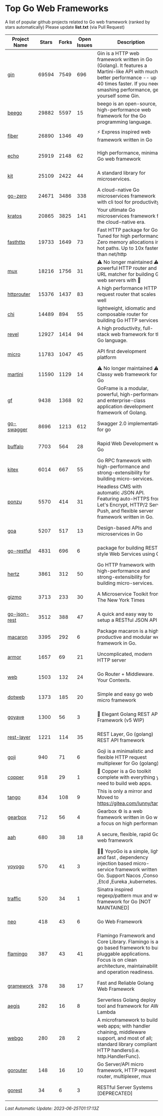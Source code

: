 # Top Go Web Frameworks
A list of popular github projects related to Go web framework (ranked by stars automatically)
Please update **list.txt** (via Pull Request)

| Project Name | Stars | Forks | Open Issues | Description | Last Commit |
| ------------ | ----- | ----- | ----------- | ----------- | ----------- |
| [gin](https://github.com/gin-gonic/gin) | 69594 | 7549 | 696 | Gin is a HTTP web framework written in Go (Golang). It features a Martini-like API with much better performance -- up to 40 times faster. If you need smashing performance, get yourself some Gin. | 2023-06-05 01:52:39 |
| [beego](https://github.com/beego/beego) | 29882 | 5597 | 15 | beego is an open-source, high-performance web framework for the Go programming language. | 2023-06-21 12:41:29 |
| [fiber](https://github.com/gofiber/fiber) | 26890 | 1346 | 49 | ⚡️ Express inspired web framework written in Go | 2023-06-23 14:15:38 |
| [echo](https://github.com/labstack/echo) | 25919 | 2148 | 62 | High performance, minimalist Go web framework | 2023-05-31 05:53:33 |
| [kit](https://github.com/go-kit/kit) | 25109 | 2422 | 44 | A standard library for microservices. | 2023-05-29 21:23:33 |
| [go-zero](https://github.com/zeromicro/go-zero) | 24671 | 3486 | 338 | A cloud-native Go microservices framework with cli tool for productivity. | 2023-06-23 06:50:48 |
| [kratos](https://github.com/go-kratos/kratos) | 20865 | 3825 | 141 | Your ultimate Go microservices framework for the cloud-native era. | 2023-06-16 11:54:56 |
| [fasthttp](https://github.com/valyala/fasthttp) | 19733 | 1649 | 73 | Fast HTTP package for Go. Tuned for high performance. Zero memory allocations in hot paths. Up to 10x faster than net/http | 2023-06-13 13:18:59 |
| [mux](https://github.com/gorilla/mux) | 18216 | 1756 | 31 | ⚠️ No longer maintained ⚠️  A powerful HTTP router and URL matcher for building Go web servers with 🦍 | 2022-12-09 15:56:57 |
| [httprouter](https://github.com/julienschmidt/httprouter) | 15376 | 1437 | 83 | A high performance HTTP request router that scales well | 2022-06-03 15:51:59 |
| [chi](https://github.com/go-chi/chi) | 14489 | 894 | 55 | lightweight, idiomatic and composable router for building Go HTTP services | 2023-05-02 10:37:05 |
| [revel](https://github.com/revel/revel) | 12927 | 1414 | 94 | A high productivity, full-stack web framework for the Go language. | 2022-04-12 20:53:30 |
| [micro](https://github.com/micro/micro) | 11783 | 1047 | 45 | API first development platform | 2023-06-20 14:59:39 |
| [martini](https://github.com/go-martini/martini) | 11590 | 1129 | 14 | ⚠️ No longer maintained ⚠️  Classy web framework for Go | 2017-01-21 21:58:54 |
| [gf](https://github.com/gogf/gf) | 9438 | 1368 | 92 | GoFrame is a modular, powerful, high-performance and enterprise-class application development framework of Golang.  | 2023-06-19 12:47:32 |
| [go-swagger](https://github.com/go-swagger/go-swagger) | 8696 | 1213 | 612 | Swagger 2.0 implementation for go | 2023-06-24 18:38:19 |
| [buffalo](https://github.com/gobuffalo/buffalo) | 7703 | 564 | 28 | Rapid Web Development w/ Go | 2023-01-26 15:34:17 |
| [kitex](https://github.com/cloudwego/kitex) | 6014 | 667 | 55 | Go RPC framework with high-performance and strong-extensibility for building micro-services. | 2023-06-22 05:03:15 |
| [ponzu](https://github.com/ponzu-cms/ponzu) | 5570 | 414 | 31 | Headless CMS with automatic JSON API. Featuring auto-HTTPS from Let's Encrypt, HTTP/2 Server Push, and flexible server framework written in Go. | 2020-01-02 00:14:32 |
| [goa](https://github.com/goadesign/goa) | 5207 | 517 | 13 | Design-based APIs and microservices in Go | 2023-06-11 21:53:11 |
| [go-restful](https://github.com/emicklei/go-restful) | 4831 | 696 | 6 | package for building REST-style Web Services using Go | 2023-06-17 18:52:18 |
| [hertz](https://github.com/cloudwego/hertz) | 3861 | 312 | 50 | Go HTTP framework with high-performance and strong-extensibility for building micro-services. | 2023-06-19 09:47:51 |
| [gizmo](https://github.com/nytimes/gizmo) | 3713 | 233 | 30 | A Microservice Toolkit from The New York Times | 2021-04-30 15:27:05 |
| [go-json-rest](https://github.com/ant0ine/go-json-rest) | 3512 | 388 | 47 | A quick and easy way to setup a RESTful JSON API | 2017-09-13 04:12:08 |
| [macaron](https://github.com/go-macaron/macaron) | 3395 | 292 | 6 | Package macaron is a high productive and modular web framework in Go. | 2023-06-19 03:27:32 |
| [armor](https://github.com/labstack/armor) | 1657 | 69 | 21 | Uncomplicated, modern HTTP server | 2019-08-03 18:10:09 |
| [web](https://github.com/gocraft/web) | 1503 | 132 | 24 | Go Router + Middleware. Your Contexts. | 2019-02-07 15:06:52 |
| [dotweb](https://github.com/devfeel/dotweb) | 1373 | 185 | 20 | Simple and easy go web micro framework | 2023-04-15 08:06:03 |
| [goyave](https://github.com/go-goyave/goyave) | 1300 | 56 | 3 | 🍐 Elegant Golang REST API Framework (v5 WIP) | 2023-06-09 14:22:05 |
| [rest-layer](https://github.com/rs/rest-layer) | 1221 | 114 | 35 | REST Layer, Go (golang) REST API framework | 2021-09-30 23:58:01 |
| [goji](https://github.com/goji/goji) | 940 | 71 | 6 | Goji is a minimalistic and flexible HTTP request multiplexer for Go (golang) | 2019-01-26 23:58:29 |
| [copper](https://github.com/gocopper/copper) | 918 | 29 | 1 | 🚀‏‏‎    ‎‏‏‎‏‏‎‎‎‎‎‎Copper is a Go toolkit complete with everything you need to build web apps. | 2023-03-14 01:23:40 |
| [tango](https://github.com/lunny/tango) | 834 | 108 | 9 | This is only a mirror and Moved to https://gitea.com/lunny/tango | 2019-05-17 03:31:10 |
| [gearbox](https://github.com/gogearbox/gearbox) | 712 | 56 | 4 | Gearbox :gear: is a web framework written in Go with a focus on high performance | 2022-09-21 00:20:37 |
| [aah](https://github.com/go-aah/aah) | 680 | 38 | 18 | A secure, flexible, rapid Go web framework | 2020-09-02 02:31:20 |
| [yoyogo](https://github.com/yoyofx/yoyogo) | 570 | 41 | 3 | 🦄🌈 YoyoGo is a simple, light and fast , dependency injection based micro-service framework written in Go. Support Nacos ,Consoul ,Etcd ,Eureka ,kubernetes. | 2023-05-06 03:13:09 |
| [traffic](https://github.com/gravityblast/traffic) | 520 | 34 | 1 | Sinatra inspired regexp/pattern mux and web framework for Go [NOT MAINTAINED] | 2015-11-26 21:31:07 |
| [neo](https://github.com/ivpusic/neo) | 418 | 43 | 6 | Go Web Framework | 2017-08-14 23:54:31 |
| [flamingo](https://github.com/i-love-flamingo/flamingo) | 387 | 43 | 41 | Flamingo Framework and Core Library. Flamingo is a go based framework to build pluggable applications. Focus is on clean architecture, maintainability and operation readiness. | 2023-06-15 13:01:29 |
| [gramework](https://github.com/gramework/gramework) | 378 | 38 | 17 | Fast and Reliable Golang Web Framework | 2023-01-24 23:49:42 |
| [aegis](https://github.com/tmaiaroto/aegis) | 282 | 16 | 8 | Serverless Golang deploy tool and framework for AWS Lambda | 2019-07-28 17:59:41 |
| [webgo](https://github.com/bnkamalesh/webgo) | 280 | 28 | 2 | A microframework to build web apps; with handler chaining, middleware support, and most of all; standard library compliant HTTP handlers(i.e. http.HandlerFunc). | 2023-03-08 16:03:21 |
| [gorouter](https://github.com/vardius/gorouter) | 148 | 16 | 10 | Go Server/API micro framework, HTTP request router, multiplexer, mux | 2022-10-28 23:16:55 |
| [gorest](https://github.com/tideland/gorest) | 34 | 6 | 3 | RESTful Server Systems [DEPRECATED] | 2017-11-10 13:00:37 |

*Last Automatic Update: 2023-06-25T01:17:13Z*